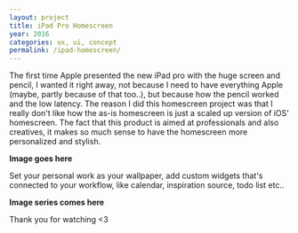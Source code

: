 ```yaml
---
layout: project
title: iPad Pro Homescreen
year: 2016
categories: ux, ui, concept
permalink: /ipad-homescreen/
---
```


The first time Apple presented the new iPad pro with the huge screen and pencil, I wanted it right away, not because I need to have everything Apple (maybe, partly because of that too..), but because how the pencil worked and the low latency. The reason I did this homescreen project was that I really don't like how the as-is homescreen is just a scaled up version of iOS' homescreen. The fact that this product is aimed at professionals and also creatives, it makes so much sense to have the homescreen more personalized and stylish.

**Image goes here**

Set your personal work as your wallpaper, add custom widgets that's connected to your workflow, like calendar, inspiration source, todo list etc..

**Image series comes here**

Thank you for watching <3
